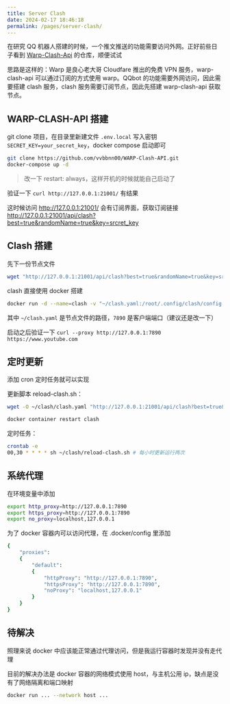 ```yaml
---
title: Server Clash
date: 2024-02-17 18:46:18
permalink: /pages/server-clash/
---
```


在研究 QQ 机器人搭建的时候，一个推文推送的功能需要访问外网。正好前些日子看到 [Warp-Clash-Api](https://github.com/vvbbnn00/WARP-Clash-API) 的仓库，顺便试试

思路是这样的：Warp 是良心老大哥 Cloudfare 推出的免费 VPN 服务，warp-clash-api 可以通过订阅的方式使用 warp。QQbot 的功能需要外网访问，因此需要搭建 clash 服务，clash 服务需要订阅节点，因此先搭建 warp-clash-api 获取节点。

## WARP-CLASH-API 搭建

git clone 项目，在目录里新建文件 `.env.local` 写入密钥 `SECRET_KEY=your_secret_key`，docker compose 启动即可  
```bash
git clone https://github.com/vvbbnn00/WARP-Clash-API.git
docker-compose up -d
```

> 改一下 restart: always，这样开机的时候就能自己启动了

验证一下 `curl http://127.0.0.1:21001/` 有结果

这时候访问 http://127.0.0.1:21001/ 会有订阅界面，获取订阅链接  
http://127.0.0.1:21001/api/clash?best=true&randomName=true&key=srcret_key

## Clash 搭建

先下一份节点文件  
```bash
wget "http://127.0.0.1:21001/api/clash?best=true&randomName=true&key=srcret_key" -O clash.yaml
```

clash 直接使用 docker 搭建  
```bash
docker run -d --name=clash -v "~/clash.yaml:/root/.config/clash/config.yaml" -p "7890:7890" -p "7891:7891" -p "9090:9090" --restart=unless-stopped dreamacro/clash-premium
```

其中 `~/clash.yaml` 是节点文件的路径，`7890` 是客户端端口（建议还是改一下）

启动之后验证一下 `curl --proxy http://127.0.0.1:7890 https://www.youtube.com`

## 定时更新

添加 cron 定时任务就可以实现

更新脚本 reload-clash.sh：  
```bash
wget -O ~/clash/clash.yaml "http://127.0.0.1:21001/api/clash?best=true&randomName=true&key=srcret_key"

docker container restart clash
```

定时任务：  
```bash
crontab -e
00,30 * * * * sh ~/clash/reload-clash.sh # 每小时更新运行两次
```

## 系统代理

在环境变量中添加  
```bash
export http_proxy=http://127.0.0.1:7890
export https_proxy=http://127.0.0.1:7890
export no_proxy=localhost,127.0.0.1
```

为了 docker 容器内可以访问代理，在 .docker/config 里添加
```bash
{
    "proxies":
    {
        "default":
        {
            "httpProxy": "http://127.0.0.1:7890",
            "httpsProxy": "http://127.0.0.1:7890",
            "noProxy": "localhost,127.0.0.1"
        }
    }
}
```

## 待解决

照理来说 docker 中应该能正常通过代理访问，但是我运行容器时发现并没有走代理

目前的解决办法是 docker 容器的网络模式使用 host，与主机公用 ip，缺点是没有了网络隔离和端口映射

```bash
docker run ... --network host ...
```